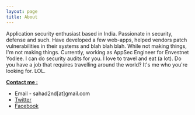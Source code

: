 ```yaml
---
layout: page
title: About
---
```



Application security enthusiast based in India. Passionate in security, defense and such. Have developed a few web-apps, helped vendors patch vulnerabilities in their systems and blah blah blah. While not making things, I'm not making things. Currently, working as AppSec Engineer for Envestnet Yodlee. I can do security audits for you. I love to travel and eat (a lot). Do you have a job that requires travelling around the world? It's me who you're looking for. LOL.


<b><u>Contact me :</u></b>

* Email - sahad2nd[at]gmail.com
* [Twitter](https://twitter.com/sahad_nk/)
* [Facebook](https://facebook.com/sahad.nk.nk/)


